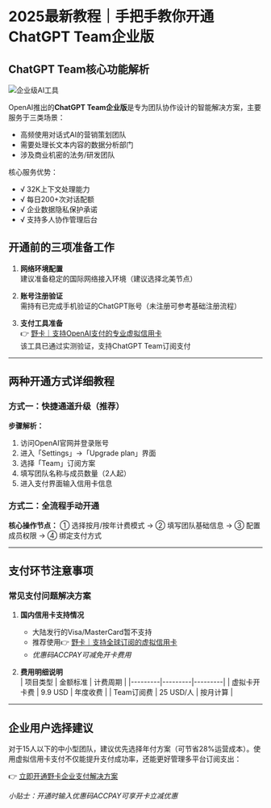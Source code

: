 # 2025最新教程｜手把手教你开通ChatGPT Team企业版

## ChatGPT Team核心功能解析
![企业级AI工具](https://bbtdd.com/wp-content/uploads/img/23873946823024.webp)

OpenAI推出的**ChatGPT Team企业版**是专为团队协作设计的智能解决方案，主要服务于三类场景：
- 高频使用对话式AI的营销策划团队
- 需要处理长文本内容的数据分析部门
- 涉及商业机密的法务/研发团队

核心服务优势：
* √ 32K上下文处理能力
* √ 每日200+次对话配额
* √ 企业数据隐私保护承诺
* √ 支持多人协作管理后台

## 开通前的三项准备工作
1. **网络环境配置**  
   建议准备稳定的国际网络接入环境（建议选择北美节点）

2. **账号注册验证**  
   需持有已完成手机验证的ChatGPT账号（未注册可参考基础注册流程）

3. **支付工具准备**  
   👉 [野卡｜支持OpenAI支付的专业虚拟信用卡](https://bbtdd.com/yeka)  
   该工具已通过实测验证，支持ChatGPT Team订阅支付

---

## 两种开通方式详细教程

### 方式一：快捷通道升级（推荐）
**步骤解析：**
1. 访问OpenAI官网并登录账号
2. 进入「Settings」→「Upgrade plan」界面
3. 选择「Team」订阅方案
4. 填写团队名称与成员数量（2人起）
5. 进入支付界面输入信用卡信息


### 方式二：全流程手动开通
**核心操作节点：**
① 选择按月/按年计费模式 → ② 填写团队基础信息 → ③ 配置成员权限 → ④ 绑定支付方式

---

## 支付环节注意事项
### 常见支付问题解决方案
1. **国内信用卡支持情况**  
   - 大陆发行的Visa/MasterCard暂不支持
   - 推荐使用👉 [野卡｜支持全球订阅的虚拟信用卡](https://bbtdd.com/yeka)
   - *优惠码ACCPAY可减免开卡费用*

2. **费用明细说明**  
| 项目类型 | 金额标准 | 计费周期 |
|---------|---------|---------|
| 虚拟卡开卡费 | 9.9 USD | 年度收费 |
| Team订阅费 | 25 USD/人 | 按月计算 |

---

## 企业用户选择建议
对于15人以下的中小型团队，建议优先选择年付方案（可节省28%运营成本）。使用虚拟信用卡支付不仅能提升支付成功率，还能更好管理多平台订阅支出：

👉 [立即开通野卡企业支付解决方案](https://bbtdd.com/yeka)

*小贴士：开通时输入优惠码ACCPAY可享开卡立减优惠*
